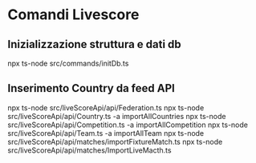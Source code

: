 # Comandi Livescore

## Inizializzazione struttura e dati db
npx ts-node src/commands/initDb.ts 

## Inserimento Country da feed API

npx ts-node src/liveScoreApi/api/Federation.ts
npx ts-node src/liveScoreApi/api/Country.ts -a importAllCountries
npx ts-node src/liveScoreApi/api/Competition.ts -a importAllCompetition
npx ts-node src/liveScoreApi/api/Team.ts -a importAllTeam
npx ts-node src/liveScoreApi/api/matches/importFixtureMatch.ts
npx ts-node src/liveScoreApi/api/matches/ImportLiveMacth.ts
    